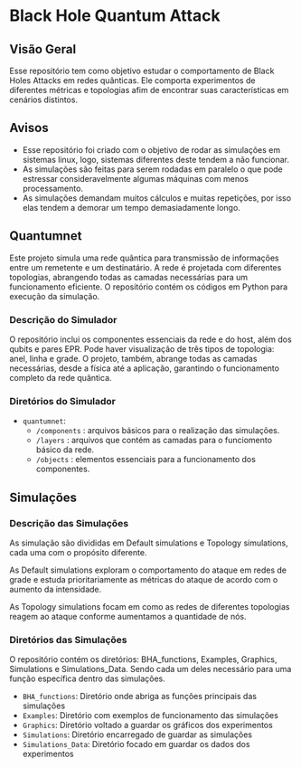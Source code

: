 # Black Hole Quantum Attack

## Visão Geral
Esse repositório tem como objetivo estudar o comportamento de Black Holes Attacks em redes quânticas. Ele comporta experimentos de diferentes métricas e topologias afim de encontrar suas características em cenários distintos.

## Avisos

- Esse repositório foi criado com o objetivo de rodar as simulações em sistemas linux, logo, sistemas diferentes deste tendem a não funcionar.
- As simulações são feitas para serem rodadas em paralelo o que pode estressar consideravelmente algumas máquinas com menos processamento.
- As simulações demandam muitos cálculos e muitas repetições, por isso elas tendem a demorar um tempo demasiadamente longo.

## Quantumnet

Este projeto simula uma rede quântica para transmissão de informações entre um remetente e um destinatário. A rede é projetada com diferentes topologias, abrangendo todas as camadas necessárias para um funcionamento eficiente. O repositório contém os códigos em Python para execução da simulação.

### Descrição do Simulador

O repositório inclui os componentes essenciais da rede e do host, além dos qubits e pares EPR. Pode haver visualização de três tipos de topologia: anel, linha e grade. O projeto, também, abrange todas as camadas necessárias, desde a física até a aplicação, garantindo o funcionamento completo da rede quântica.

### Diretórios do Simulador
- ``quantumnet``: 
  - ``/components`` : arquivos básicos para o realização das simulações.
  - ``/layers`` : arquivos que contém as camadas para o funciomento básico da rede.
  - ``/objects`` : elementos essenciais para a funcionamento dos componentes.

## Simulações 

### Descrição das Simulações

As simulação são divididas em Default simulations e Topology simulations, cada uma com o propósito diferente.

As Default simulations exploram o comportamento do ataque em redes de grade e estuda prioritariamente as métricas do ataque de acordo com o aumento da intensidade.

As Topology simulations focam em como as redes de diferentes topologias reagem ao ataque conforme aumentamos a quantidade de nós.

### Diretórios das Simulações

O repositório contém os diretórios: BHA_functions, Examples, Graphics, Simulations e Simulations_Data. Sendo cada um deles necessário para uma função específica dentro das simulações.

- ``BHA_functions``: Diretório onde abriga as funções principais das simulações
- ``Examples``: Diretório com exemplos de funcionamento das simulações
- ``Graphics``: Diretório voltado a guardar os gráficos dos experimentos
- ``Simulations``: Diretório encarregado de guardar as simulações
- ``Simulations_Data``: Diretório focado em guardar os dados dos experimentos

